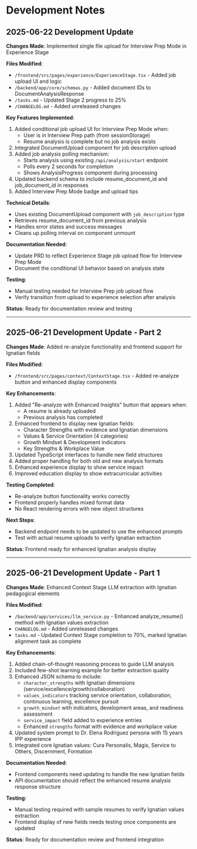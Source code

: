# Development Notes

## 2025-06-22 Development Update

**Changes Made**: Implemented single file upload for Interview Prep Mode in Experience Stage

**Files Modified**: 
- `/frontend/src/pages/experience/ExperienceStage.tsx` - Added job upload UI and logic
- `/backend/app/core/schemas.py` - Added document IDs to DocumentAnalysisResponse
- `/tasks.md` - Updated Stage 2 progress to 25%
- `/CHANGELOG.md` - Added unreleased changes

**Key Features Implemented**:
1. Added conditional job upload UI for Interview Prep Mode when:
   - User is in Interview Prep path (from sessionStorage)
   - Resume analysis is complete but no job analysis exists
2. Integrated DocumentUpload component for job description upload
3. Added job analysis polling mechanism:
   - Starts analysis using existing `/api/analysis/start` endpoint
   - Polls every 2 seconds for completion
   - Shows AnalysisProgress component during processing
4. Updated backend schema to include resume_document_id and job_document_id in responses
5. Added Interview Prep Mode badge and upload tips

**Technical Details**:
- Uses existing DocumentUpload component with `job_description` type
- Retrieves resume_document_id from previous analysis
- Handles error states and success messages
- Cleans up polling interval on component unmount

**Documentation Needed**: 
- Update PRD to reflect Experience Stage job upload flow for Interview Prep Mode
- Document the conditional UI behavior based on analysis state

**Testing**: 
- Manual testing needed for Interview Prep job upload flow
- Verify transition from upload to experience selection after analysis

**Status**: Ready for documentation review and testing

---

## 2025-06-21 Development Update - Part 2

**Changes Made**: Added re-analyze functionality and frontend support for Ignatian fields

**Files Modified**: 
- `/frontend/src/pages/context/ContextStage.tsx` - Added re-analyze button and enhanced display components

**Key Enhancements**:
1. Added "Re-analyze with Enhanced Insights" button that appears when:
   - A resume is already uploaded
   - Previous analysis has completed
2. Enhanced frontend to display new Ignatian fields:
   - Character Strengths with evidence and Ignatian dimensions
   - Values & Service Orientation (4 categories)
   - Growth Mindset & Development indicators
   - Key Strengths & Workplace Value
3. Updated TypeScript interfaces to handle new field structures
4. Added proper handling for both old and new analysis formats
5. Enhanced experience display to show service impact
6. Improved education display to show extracurricular activities

**Testing Completed**: 
- Re-analyze button functionality works correctly
- Frontend properly handles mixed format data
- No React rendering errors with new object structures

**Next Steps**:
- Backend endpoint needs to be updated to use the enhanced prompts
- Test with actual resume uploads to verify Ignatian extraction

**Status**: Frontend ready for enhanced Ignatian analysis display

---

## 2025-06-21 Development Update - Part 1

**Changes Made**: Enhanced Context Stage LLM extraction with Ignatian pedagogical elements

**Files Modified**: 
- `/backend/app/services/llm_service.py` - Enhanced analyze_resume() method with Ignatian values extraction
- `CHANGELOG.md` - Added unreleased changes
- `tasks.md` - Updated Context Stage completion to 70%, marked Ignatian alignment task as complete

**Key Enhancements**:
1. Added chain-of-thought reasoning process to guide LLM analysis
2. Included few-shot learning example for better extraction quality
3. Enhanced JSON schema to include:
   - `character_strengths` with Ignatian dimensions (service/excellence/growth/collaboration)
   - `values_indicators` tracking service orientation, collaboration, continuous learning, excellence pursuit
   - `growth_mindset` with indicators, development areas, and readiness assessment
   - `service_impact` field added to experience entries
   - Enhanced `strengths` format with evidence and workplace value
4. Updated system prompt to Dr. Elena Rodriguez persona with 15 years IPP experience
5. Integrated core Ignatian values: Cura Personalis, Magis, Service to Others, Discernment, Formation

**Documentation Needed**: 
- Frontend components need updating to handle the new Ignatian fields
- API documentation should reflect the enhanced resume analysis response structure

**Testing**: 
- Manual testing required with sample resumes to verify Ignatian values extraction
- Frontend display of new fields needs testing once components are updated

**Status**: Ready for documentation review and frontend integration
